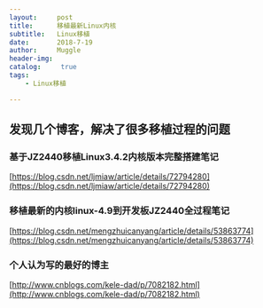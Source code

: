 ```yaml
---
layout:     post
title:      移植最新Linux内核
subtitle:   Linux移植
date:       2018-7-19
author:     Muggle
header-img:
catalog: 	 true
tags:
    - Linux移植

---
```


## 发现几个博客，解决了很多移植过程的问题<br>
	
### 基于JZ2440移植Linux3.4.2内核版本完整搭建笔记
[https://blog.csdn.net/ljmiaw/article/details/72794280](https://blog.csdn.net/ljmiaw/article/details/72794280)

### 移植最新的内核linux-4.9到开发板JZ2440全过程笔记
[https://blog.csdn.net/mengzhuicanyang/article/details/53863774](https://blog.csdn.net/mengzhuicanyang/article/details/53863774)
### 个人认为写的最好的博主
[http://www.cnblogs.com/kele-dad/p/7082182.html](http://www.cnblogs.com/kele-dad/p/7082182.html)
